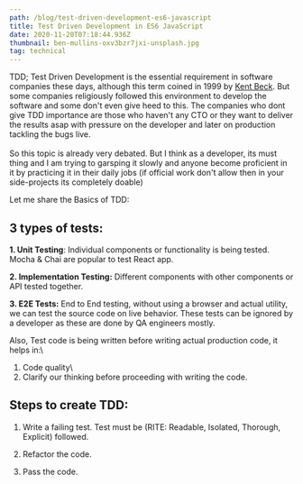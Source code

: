 ```yaml
---
path: /blog/test-driven-development-es6-javascript
title: Test Driven Development in ES6 JavaScript
date: 2020-11-20T07:18:44.936Z
thumbnail: ben-mullins-oxv3bzr7jxi-unsplash.jpg
tag: technical
---
```

TDD; Test Driven Development is the essential requirement in software companies these days, although this term coined in 1999 by [Kent Beck](https://martinfowler.com/bliki/TestDrivenDevelopment.html). But some companies religiously followed this environment to develop the software and some don't even give heed to this. The companies who dont give TDD importance are those who haven't any CTO or they want to deliver the results asap with pressure on the developer and later on production tackling the bugs live. \
\
So this topic is already very debated. But I think as a developer, its must thing and I am trying to garsping it slowly and anyone become proficient in it by practicing it in their daily jobs (if official work don't allow then in your side-projects its completely doable)

Let me share the Basics of TDD:

## 3 types of tests:

**1. Unit Testing**: Individual components or functionality is being tested. Mocha & Chai are popular to test React app.

**2. Implementation Testing:** Different components with other components or API tested together.

**3. E2E Tests:** End to End testing, without using a browser and actual utility, we can test the source code on live behavior. These tests can be ignored by a developer as these are done by QA engineers mostly.

Also, Test code is being written before writing actual production code, it helps in:\
1. Code quality\
2. Clarify our thinking before proceeding with writing the code.

## Steps to create TDD:

1. Write a failing test. Test must be (RITE: Readable, Isolated, Thorough, Explicit) followed.

2. Refactor the code.

3. Pass the code.